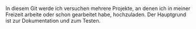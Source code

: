 In diesem Git werde ich versuchen mehrere Projekte, an denen ich in meiner Freizeit arbeite oder schon gearbeitet habe, hochzuladen.
Der Hauptgrund ist zur Dokumentation und zum Testen.

